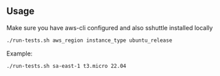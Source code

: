 ## Usage
Make sure you have aws-cli configured and also sshuttle installed locally
```bash
./run-tests.sh aws_region instance_type ubuntu_release
```

Example:
```bash
./run-tests.sh sa-east-1 t3.micro 22.04
```
